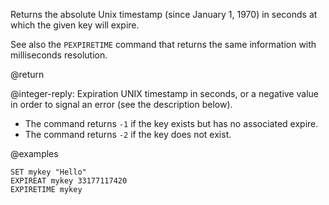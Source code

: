 Returns the absolute Unix timestamp (since January 1, 1970) in seconds at which the given key will expire.

See also the `PEXPIRETIME` command that returns the same information with milliseconds resolution.

@return

@integer-reply: Expiration UNIX timestamp in seconds, or a negative value in order to signal an error (see the description below).
* The command returns `-1` if the key exists but has no associated expire.
* The command returns `-2` if the key does not exist.

@examples

```cli
SET mykey "Hello"
EXPIREAT mykey 33177117420
EXPIRETIME mykey
```
